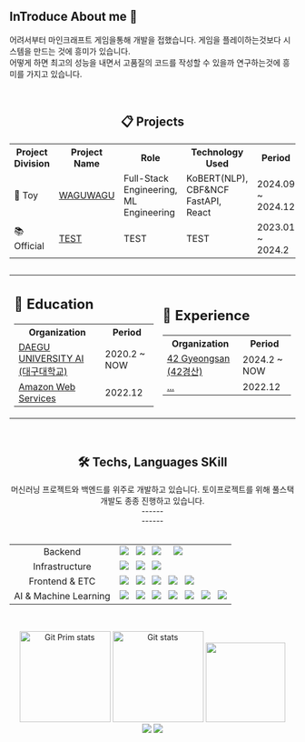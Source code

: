 ## InTroduce About me 👋

<!--
**RublerubitZ/RublerubitZ** is a ✨ _special_ ✨ repository because its README.md (this file) appears on your GitHub profile.

Here are some ideas to get you started:

- 🔭 I’m currently working on ...
- 🌱 I’m currently learning ...
- 👯 I’m looking to collaborate on ...
- 🤔 I’m looking for help with ...
- 💬 Ask me about ...
- 📫 How to reach me: ...
- 😄 Pronouns: ...
- ⚡ Fun fact: ...
-->

어려서부터 마인크래프트 게임을통해 개발을 접했습니다. 게임을 플레이하는것보다 시스템을 만드는 것에 흥미가 있습니다.<br/>
어떻게 하면 최고의 성능을 내면서 고품질의 코드를 작성할 수 있을까 연구하는것에 흥미를 가지고 있습니다.

<br/>
<div align="center">
    <h2>📋 Projects</h2>
  <table>
    <tr>
      <th>Project Division</th>
      <th>Project Name</th>
      <th>Role</th>
      <th>Technology Used</th>
      <th>Period</th>
    </tr> 
    <tr>
      <td>🔫 Toy</a></td>
      <td><a href="https://github.com/RublerubitZ/capstone_ers">WAGUWAGU</a></td>
      <td>Full-Stack Engineering, ML Engineering</td>
      <td>KoBERT(NLP), CBF&NCF<br> FastAPI, React</td>
      <td>2024.09 ~ 2024.12</td>
    <tr>
    <tr>
      <td>📚 Official</a></td>
      <td><a href="https://naver.com">TEST<a/></td>
      <td>TEST</td>
      <td>TEST</td>
      <td>2023.01 ~ 2024.2</td>
    </tr>
  </table>
        
##
 
<div align="center">
  <table>
    <tr>
      <!-- Education 표 -->
      <td>
        <h2>🏫 Education</h2>
        <table>
          <tr>
            <th>Organization</th>
            <th>Period</th>
          </tr>
          <tr>
            <td><a href="https://www.daegu.ac.kr/main">DAEGU UNIVERSITY AI (대구대학교)</a></td>
            <td>2020.2 ~ NOW</td>
          </tr>
          <tr>
            <td><a href="https://aws.amazon.com/ko/certification/">Amazon Web Services</a></td>
            <td>2022.12</td>
          </tr>
        </table>
      </td>
      <!-- Experience 표 -->
      <td>
        <h2>👷 Experience</h2>
        <table>
          <tr>
            <th>Organization</th>
            <th>Period</th>
          </tr>
          <tr>
            <td><a href="https://42gyeongsan.kr/ko/main.do">42 Gyeongsan (42경산)</a></td>
            <td>2024.2 ~ NOW</td>
          </tr>
          <tr>
            <td><a href="https://">...</a></td>
            <td>2022.12</td>
          </tr>
        </table>
      </td>
    </tr>
  </table>
</div>

<br/>
<div align="center">
  <h2>🛠 Techs, Languages SKill</h2>
  머신러닝 프로젝트와 백엔드를 위주로 개발하고 있습니다. 토이프로젝트를 위해 풀스택 개발도 종종 진행하고 있습니다.<br/>
  ------<br/>
  ------<br/><br/>
  <table>
    <tr>
      <td align="center">Backend</td>
      <td>
        <div>
          <img src="https://img.shields.io/badge/Python(중)-3766AB?style=flat&logo=Python&logoColor=white"/></a>
          &nbsp
          <img src="https://img.shields.io/badge/C(상)-A8B9CC?style=flat&logo=C&logoColor=white"/></a>
          &nbsp
          <img src="https://img.shields.io/badge/Java(하)-%23ED8B00.svg?style=flat&logo=openjdk&logoColor=white"/></a>
          &nbsp
          <!-- Spring <img src="https://img.shields.io/badge/Spring(하)-6DB33F?style=flat&logo=Spring&logoColor=white"/></a>-->
          &nbsp
          <img src="https://img.shields.io/badge/Fastapi(하)-009688?style=flat&logo=Fastapi&logoColor=white"/></a>
          &nbsp
          <!-- Spring <img src="https://img.shields.io/badge/MySql(하)-4479A1?style=flat&logo=MySql&logoColor=white"/></a>-->
          &nbsp
          <!-- Redis <img src="https://img.shields.io/badge/Redis(하)-FF4438?style=flat&logo=Redis&logoColor=white"/></a>-->
          <br/>
        </div>
      </td>
    </tr>
    <tr>
      <td align="center">Infrastructure</td>
      <td>
          <div>
            <img src="https://img.shields.io/badge/Linux(하)-FCC624?style=flat&logo=Linux&logoColor=white"/></a>
            &nbsp
            <img src="https://img.shields.io/badge/Ubuntu(하)-E95420?style=flat&logo=Ubuntu&logoColor=white"/></a>
            &nbsp
            <img src="https://img.shields.io/badge/Amazon%20Web%20Services(하)-232F3E?style=flat&logo=Amazon%20Web%20Services&logoColor=white"/></a>
            <br/>
        </div>
      </td>
    </tr>
    <tr>
      <td align="center">Frontend & ETC</td>
      <td>
        <div>
          <img src="https://img.shields.io/badge/Javascript(하)-ffb13b?style=flat&logo=javascript&logoColor=white"/></a>
          &nbsp
          <img src="https://img.shields.io/badge/css(하)-1572B6?style=flat&logo=css3&logoColor=white"/></a>
          &nbsp
          <img src="https://img.shields.io/badge/HTML5(하)-E34F26?style=flat&logo=HTML5&logoColor=white"/></a>
          &nbsp
          <img src="https://img.shields.io/badge/React(하)-61DAFB?style=flat&logo=React&logoColor=white"/></a>
          &nbsp
          <img src="https://img.shields.io/badge/Node.js(하)-5FA04E?style=flat&logo=Node.js&logoColor=white"/></a>
          <br/>
        </div>
      </td>
    </tr>
    <tr>
      <td align="center">AI & Machine Learning</td>
      <td>
          <div>
            <img src="https://img.shields.io/badge/OpenCV(중)-5C3EE8?style=flat&logo=OpenCV&logoColor=white"/></a>
            &nbsp
            <img src="https://img.shields.io/badge/PyTorch(중)-EE4C2C?style=flat&logo=PyTorch&logoColor=white"/></a>
            &nbsp
            <img src="https://img.shields.io/badge/Matplotlib(중)-%23ffffff.svg?style=flat&logo=Matplotlib&logoColor=black"/></a>
            &nbsp
            <img src="https://img.shields.io/badge/Numpy(중)-%23013243.svg?style=flat&logo=numpy&logoColor=white"/></a>
            &nbsp
            <img src="https://img.shields.io/badge/Pandas(중)-%23150458.svg?style=flat&logo=pandas&logoColor=white"/></a>
            &nbsp
            <img src="https://img.shields.io/badge/scikit--learn(중)-%23F7931E.svg?style=flat&logo=scikit-learn&logoColor=white"/></a>
            &nbsp
            <img src="https://img.shields.io/badge/TensorFlow(중)-%23FF6F00.svg?style=flat&logo=TensorFlow&logoColor=white"/></a>
            <br/>
        </div>
      </td>
    </tr>
  </table>
            
##

  <br/>
  <a href="#"><img src="https://github-readme-stats.vercel.app/api/top-langs/?username=RublerubitZ&layout=compact&hide=issues" alt="Git Prim stats" height="160px" /></a>
  <a href="#"><img src="https://github-readme-stats.vercel.app/api?username=RublerubitZ" alt="Git stats" height="160px" /></a>
  <img src="https://render.gitanimals.org/lines/RublerubitZ" height="140px" width="140px"/>
  
  <br/>
  <a href="https://www.instagram.com/winningrate9/"><img src="https://img.shields.io/badge/Instagram-E4405F?style=flat-square&logo=Instagram&logoColor=white&link=https://www.instagram.com/winningrate9/"/></a>
  <a href="mailto:role0606@naver.com"><img src="https://img.shields.io/badge/Naver-03C75A?style=flat-square&logo=Naver&logoColor=white&link=mailto:role0606@naver.com"/></a>
  <!--<a href="https://www.linkedin.com/in/yeongminsong/"><image src="https://img.shields.io/badge/LinkedIn-0077B5?logo=linkedin&logoColor=white"/></a>-->
</div>
